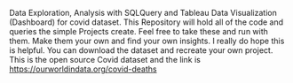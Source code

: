 Data Exploration, Analysis with SQLQuery and Tableau Data Visualization (Dashboard) for covid dataset.
This Repository will hold all of the code and queries the simple Projects create.
Feel free to take these and run with them. Make them your own and find your own insights.
I really do hope this is helpful. You can download the dataset and recreate your own project.
This is the open source Covid dataset and the link is 
https://ourworldindata.org/covid-deaths 
